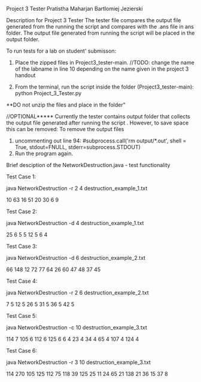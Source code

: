 Project 3 Tester
Pratistha Maharjan
Bartlomiej Jezierski

Description for Project 3 Tester 
The tester file compares the output file generated from the running the script and compares with the .ans file in ans folder. The output file generated from running the script will be placed in the output folder. 

To run tests for a lab on student' submisson: 
1) Place the zipped files in Project3_tester-main. 
//TODO: change the name of the labname in line 10 depending on the name given in the project 3 handout 

2) From the terminal, run the script inside the folder (Project3_tester-main):
    python Project_3_Tester.py 

**DO not unzip the files and place in the folder"


//OPTIONAL*****
Currently the tester contains output folder that collects the output file generated after running the script . However, to save space this can be removed: To remove the output files
1) uncommenting out line 94: 
#subprocess.call('rm output/*.out', shell = True, stdout=FNULL, stderr=subprocess.STDOUT)
2) Run the program again. 


Brief desciption of the NetworkDestruction.java - test functionality


Test Case 1:

java NetworkDestruction -r 2 4 destruction_example_1.txt

10 63
16 51
20 30
6 9


Test Case 2:

java NetworkDestruction -d 4 destruction_example_1.txt

25 6
5 5
12 5
6 4


Test Case 3:

java NetworkDestruction -d 6 destruction_example_2.txt

66 148
12 72
77 64
26 60
47 48
37 45


Test Case 4:

java NetworkDestruction -r 2 6 destruction_example_2.txt

7 5
12 5
26 5
31 5
36 5
42 5


Test Case 5:

java NetworkDestruction -c 10 destruction_example_3.txt

114 7
105 6
112 6
125 6
6 4
23 4
34 4
65 4
107 4
124 4


Test Case 6:

java NetworkDestruction -r 3 10 destruction_example_3.txt

114 270
105 125
112 75
118 39
125 25
11 24
65 21
138 21
36 15
37 8
